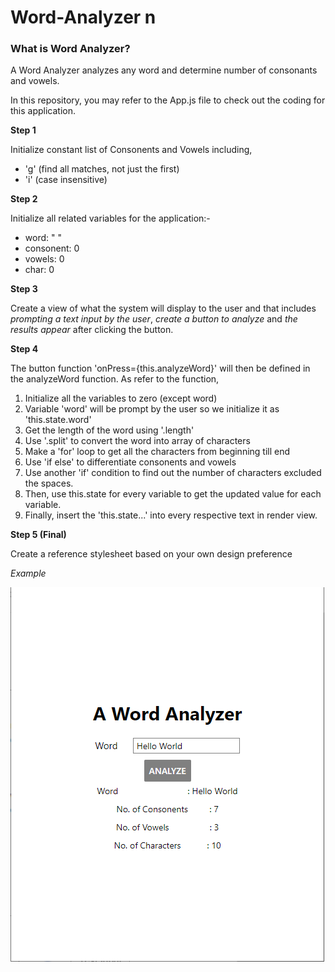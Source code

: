 # Word-Analyzer n

### What is Word Analyzer?
A Word Analyzer analyzes any word and determine number of consonants and vowels.

In this repository, you may refer to the App.js file to check out the coding
for this application. 


**Step 1**

Initialize constant list of Consonents and Vowels including,
- 'g' (find all matches, not just the first) 
- 'i' (case insensitive)

**Step 2**

Initialize all related variables for the application:- 
- word: " "
- consonent: 0
- vowels: 0
- char: 0

**Step 3**

Create a view of what the system will display to the user and that includes *prompting a text input by the user*,
*create a button to analyze* and *the results appear* after clicking the button.

**Step 4**

The button function 'onPress={this.analyzeWord}' will then be defined in the analyzeWord function.
As refer to the function,
1. Initialize all the variables to zero (except word)
2. Variable 'word' will be prompt by the user so we initialize  it as 'this.state.word'
3. Get the length of the word using '.length'
4. Use '.split' to convert the word into array of characters
5. Make a 'for' loop to get all the characters from beginning till end
6. Use 'if else' to differentiate consonents and vowels
7. Use another 'if' condition to find out the number of characters excluded the spaces.
8. Then, use this.state for every variable to get the updated value for each variable. 
9. Finally, insert the 'this.state...' into every respective text in render view.

**Step 5 (Final)**

Create a reference stylesheet based on your own design preference


*Example*

![alt text](https://github.com/farahatqah/Word-Analyzer/blob/master/images/Screenshot.PNG)

